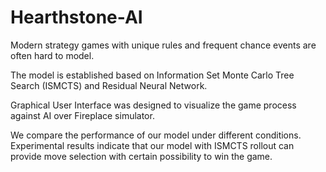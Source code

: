 # Hearthstone-AI
Modern strategy games with unique rules and frequent chance events are often hard to model. 

The model is established based on Information Set Monte Carlo Tree Search (ISMCTS) and Residual Neural Network. 

Graphical User Interface was designed to visualize the game process against AI over Fireplace simulator.

We compare the performance of our model under different conditions. Experimental results indicate that our model with ISMCTS rollout can provide move selection with certain possibility to win the game.
